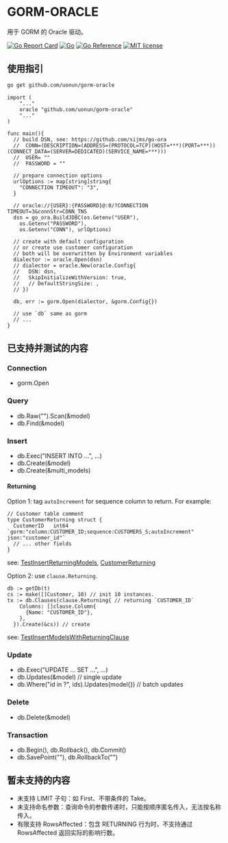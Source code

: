 # GORM-ORACLE

用于 GORM 的 Oracle 驱动。

[![Go Report Card](https://goreportcard.com/badge/github.com/uonun/gorm-oracle)](https://goreportcard.com/report/github.com/uonun/gorm-oracle)
[![Go](https://github.com/uonun/gorm-oracle/actions/workflows/go.yml/badge.svg)](https://github.com/uonun/gorm-oracle/actions/workflows/go.yml)
[![Go Reference](https://pkg.go.dev/badge/github.com/uonun/gorm-oracle.svg)](https://pkg.go.dev/github.com/uonun/gorm-oracle)
[![MIT license](https://img.shields.io/badge/license-MIT-brightgreen.svg)](https://opensource.org/licenses/MIT)



## 使用指引

```bash
go get github.com/uonun/gorm-oracle
```

```golang
import (
	"..."
	oracle "github.com/uonun/gorm-oracle"
	"..."
)

func main(){
  // build DSN, see: https://github.com/sijms/go-ora
  //  CONN=(DESCRIPTION=(ADDRESS=(PROTOCOL=TCP)(HOST=***)(PORT=***))(CONNECT_DATA=(SERVER=DEDICATED)(SERVICE_NAME=***)))
  //  USER= ""
  //  PASSWORD = ""
  
  // prepare connection options
  urlOptions := map[string]string{
    "CONNECTION TIMEOUT": "3",
  }
  
  // oracle://{USER}:{PASSWORD}@:0/?CONNECTION TIMEOUT=3&connStr=CONN_TNS
  dsn = go_ora.BuildJDBC(os.Getenv("USER"), 
    os.Getenv("PASSWORD"), 
    os.Getenv("CONN"), urlOptions)

  // create with default configuration
  // or create use customer configuration
  // both will be overwritten by Environment variables
  dialector := oracle.Open(dsn)
  // dialector = oracle.New(oracle.Config{
  //   DSN: dsn,
  //   SkipInitializeWithVersion: true,
  //   // DefaultStringSize: ,
  // })

  db, err := gorm.Open(dialector, &gorm.Config{})

  // use `db` same as gorm
  // ...
}
```

## 已支持并测试的内容

### Connection
  - gorm.Open


### Query
  - db.Raw("").Scan(&model)
  - db.Find(&model)

### Insert
  - db.Exec("INSERT INTO ...", ...)
  - db.Create(&model)
  - db.Create(&multi_models)
  
#### Returning

Option 1: tag `autoIncrement` for sequence column to return. For example:

```golang
// Customer table comment
type CustomerReturning struct {
  CustomerID   int64     `gorm:"column:CUSTOMER_ID;sequence:CUSTOMERS_S;autoIncrement" json:"customer_id"`
  // ... other fields
}
```

see: [TestInsertReturningModels](./test/insert_test.go), [CustomerReturning](./test/models.go)

Option 2: use `clause.Returning`.

```golang
db := getDb(t)
cs := make([]Customer, 10) // init 10 instances.
tx := db.Clauses(clause.Returning{ // returning `CUSTOMER_ID`
    Columns: []clause.Column{
      {Name: "CUSTOMER_ID"},
    },
  }).Create(&cs)) // create
```

see: [TestInsertModelsWithReturningClause](./test/insert_test.go)

### Update
  - db.Exec("UPDATE ... SET ...", ...)
  - db.Updates(&model) // single update
  - db.Where("id in ?", ids).Updates(model{}) // batch updates

### Delete
  - db.Delete(&model)

### Transaction
  - db.Begin(), db.Rollback(), db.Commit()
  - db.SavePoint(""), db.RollbackTo("")

## 暂未支持的内容

- 未支持 LIMIT 子句：如 First、不带条件的 Take。
- 未支持命名参数：查询命令的参数传递时，只能按顺序匿名传入，无法按名称传入。
- 有限支持 RowsAffected：包含 RETURNING 行为时，不支持通过 RowsAffected 返回实际的影响行数。
